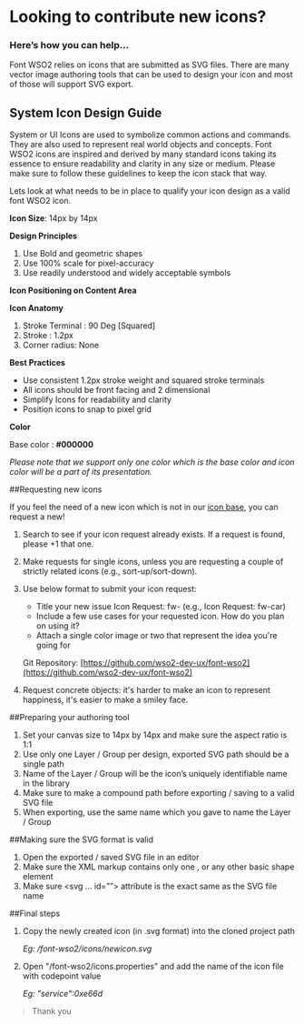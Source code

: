 # Looking to contribute new icons?

### Here’s how you can help…

Font WSO2 relies on icons that are submitted as SVG files. There are many vector image authoring tools that can be used to design your icon and most of those will support SVG export.

## System Icon Design Guide

System or UI Icons are used to symbolize common actions and commands. They are also used to represent real world objects and concepts. Font WSO2 icons are inspired and derived by many standard icons taking its essence to ensure readability and clarity in any size or medium. Please make sure to follow these guidelines to keep the icon stack that way.


Lets look at what needs to be in place to qualify your icon design as a valid font WSO2 icon.

**Icon Size**: 
14px by 14px

**Design Principles**

1. Use Bold and geometric shapes
2. Use 100% scale for pixel-accuracy
3. Use readily understood and widely acceptable symbols

**Icon Positioning on Content Area**

**Icon Anatomy**

1. Stroke Terminal : 90 Deg [Squared]
2. Stroke : 1.2px
3. Corner radius: None

**Best Practices**

+ Use consistent 1.2px stroke weight and squared stroke terminals
+ All icons should be front facing and 2 dimensional
+ Simplify Icons for readability and clarity
+ Position icons to snap to pixel grid

**Color**

Base color : **#000000**

_Please note that we support only one color which is the base color and icon color will be a part of its presentation._

##Requesting new icons

If you feel the need of a new icon which is not in our [icon base](http://wso2-dev-ux.github.io/font-wso2/icons.html), you can request a new!

1. Search to see if your icon request already exists. If a request is found, please +1 that one.
2. Make requests for single icons, unless you are requesting a couple of strictly related icons (e.g., sort-up/sort-down).
3. Use below format to submit your icon request:

    + Title your new issue  Icon Request: fw- (e.g., Icon Request: fw-car)
    + Include a few use cases for your requested icon. How do you plan on using it?
    + Attach a single color image or two that represent the idea you're going for
    
    Git Repository: [https://github.com/wso2-dev-ux/font-wso2](https://github.com/wso2-dev-ux/font-wso2)
    
4. Request concrete objects: it's harder to make an icon to represent happiness, it's easier to make a smiley face.


##Preparing your authoring tool

1. Set your canvas size to 14px by 14px and make sure the aspect ratio is 1:1
2. Use only one Layer / Group per design, exported SVG path should be a single path
3. Name of the Layer / Group will be the icon’s uniquely identifiable name in the library
4. Make sure to make a compound path before exporting / saving to a valid SVG file
5. When exporting, use the same name which you gave to name the Layer / Group

##Making sure the SVG format is valid

1. Open the exported / saved SVG file in an editor
2. Make sure the XML markup contains only one <path>, <polygon> or any other basic shape element
3. Make sure <svg … id=””> attribute is the exact same as the SVG file name

##Final steps

1. Copy the newly created icon (in .svg format) into the cloned project path

    _Eg: /font-wso2/icons/newicon.svg_

2. Open "/font-wso2/icons.properties" and add the name of the icon file with codepoint value

    _Eg: "service":0xe66d_

> Thank you